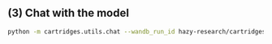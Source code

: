### 


## (3) Chat with the model

```bash
python -m cartridges.utils.chat --wandb_run_id hazy-research/cartridges/ehij7vlt
```